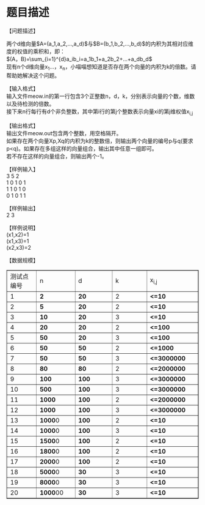 # 题目描述


<p>
【问题描述】
</p>
<p>
两个d维向量$A=(a_1,a_2,...,a_d)$与$B=(b_1,b_2,...,b_d)$的内积为其相对应维度的权值的乘积和，即：<br/>
$(A，B)=\sum_{i=1}^{d}a_ib_i=a_1b_1+a_2b_2+...+a_db_d$<br/>
现有n个d维向量x<sub>1</sub>…，x<sub>n</sub>，小喵喵想知道是否存在两个向量的内积为k的倍数。请帮助她解决这个问题。
</p>
<p>
【输入格式】<br/>
输入文件meow.in的第一行包含3个正整数n，d，k，分别表示向量的个数，维数以及待检测的倍数。<br/>
接下来n行每行有d个非负整数，其中第i行的第j个整数表示向量xi的第j维权值x<sub>i,j</sub> 
</p>
<p>
【输出格式】<br/>
输出文件meow.out包含两个整数，用空格隔开。<br/>
如果存在两个向量Xp,Xq的内积为k的整数倍，则输出两个向量的编号p与q(要求p&lt;q)。如果存在多组这样的向量组合，输出其中任意一组即可。<br/>
若不存在这样的向量组合，则输出两个-1。
</p>
<p>
【样例输入】<br/>
3 5 2<br/>
1 0 1 0 1<br/>
1 1 0 1 0<br/>
0 1 0 1 1
</p>
<p>
【样例输出】<br/>
2 3
</p>
<p>
【样例说明】<br/>
(x1,x2)=1 <br/>
(x1,x3)=1<br/>
(x2,x3)=2
</p>
<p class="MsoNormal">
【数据规模】
</p>
<table border="1" width="593">
<tbody>
<tr>
<td width="89">
测试点编号
</td>
<td width="100">
n
</td>
<td width="116">
d
</td>
<td width="119">
k
</td>
<td width="135">
x<sub>i,j</sub> 
</td>
</tr>
<tr>
<td>
1
</td>
<td>
<strong>2</strong> 
</td>
<td>
<strong>20</strong> 
</td>
<td>
2<strong></strong> 
</td>
<td>
<strong>&lt;=10</strong> 
</td>
</tr>
<tr>
<td>
2
</td>
<td>
<strong>5</strong> 
</td>
<td>
<strong>20</strong> 
</td>
<td>
2<strong></strong> 
</td>
<td>
<strong>&lt;=10</strong> 
</td>
</tr>
<tr>
<td>
3
</td>
<td>
<strong>10</strong> 
</td>
<td>
<strong>20</strong> 
</td>
<td>
3
</td>
<td>
<strong>&lt;=10</strong> 
</td>
</tr>
<tr>
<td>
4
</td>
<td>
<strong>20</strong> 
</td>
<td>
<strong>20</strong> 
</td>
<td>
2<strong></strong> 
</td>
<td>
<strong>&lt;=100</strong> 
</td>
</tr>
<tr>
<td>
5
</td>
<td>
<strong>50</strong> 
</td>
<td>
<strong>20</strong> 
</td>
<td>
3<strong></strong> 
</td>
<td>
<strong>&lt;=100</strong> 
</td>
</tr>
<tr>
<td>
6
</td>
<td>
<strong>50</strong> 
</td>
<td>
<strong>50</strong> 
</td>
<td>
2<strong></strong> 
</td>
<td>
<strong>&lt;=1000</strong> 
</td>
</tr>
<tr>
<td>
7
</td>
<td>
<strong>50</strong> 
</td>
<td>
<strong>50</strong> 
</td>
<td>
3<strong></strong> 
</td>
<td>
<strong>&lt;=3000000</strong> 
</td>
</tr>
<tr>
<td>
8
</td>
<td>
<strong>80</strong> 
</td>
<td>
<strong>80</strong> 
</td>
<td>
2<strong></strong> 
</td>
<td>
<strong>&lt;=2000000</strong> 
</td>
</tr>
<tr>
<td>
9
</td>
<td>
<strong>100</strong> 
</td>
<td>
<strong>100</strong> 
</td>
<td>
3<strong></strong> 
</td>
<td>
<strong>&lt;=3000000</strong> 
</td>
</tr>
<tr>
<td>
10
</td>
<td>
<strong>500</strong> 
</td>
<td>
<strong>100</strong> 
</td>
<td>
3<strong></strong> 
</td>
<td>
<strong>&lt;=3000000</strong> 
</td>
</tr>
<tr>
<td>
11
</td>
<td>
<strong>1000</strong> 
</td>
<td>
<strong>100</strong> 
</td>
<td>
2<strong></strong> 
</td>
<td>
<strong>&lt;=2000000</strong> 
</td>
</tr>
<tr>
<td>
12
</td>
<td>
<strong>1000</strong> 
</td>
<td>
<strong>100</strong> 
</td>
<td>
3<strong></strong> 
</td>
<td>
<strong>&lt;=3000000</strong> 
</td>
</tr>
<tr>
<td>
13
</td>
<td>
<strong>1000</strong>0
</td>
<td>
<strong>100</strong> 
</td>
<td>
2<strong></strong> 
</td>
<td>
<strong>&lt;=10</strong> 
</td>
</tr>
<tr>
<td>
14
</td>
<td>
<strong>1000</strong>0
</td>
<td>
<strong>100</strong> 
</td>
<td>
3<strong></strong> 
</td>
<td>
<strong>&lt;=10</strong> 
</td>
</tr>
<tr>
<td>
15
</td>
<td>
<strong>1500</strong>0
</td>
<td>
<strong>100</strong> 
</td>
<td>
2<strong></strong> 
</td>
<td>
<strong>&lt;=10</strong> 
</td>
</tr>
<tr>
<td>
16
</td>
<td>
<strong>1800</strong>0
</td>
<td>
<strong>100</strong> 
</td>
<td>
2<strong></strong> 
</td>
<td>
<strong>&lt;=10</strong> 
</td>
</tr>
<tr>
<td>
17
</td>
<td>
<strong>2000</strong>0
</td>
<td>
<strong>100</strong> 
</td>
<td>
2<strong></strong> 
</td>
<td>
<strong>&lt;=10</strong> 
</td>
</tr>
<tr>
<td>
18
</td>
<td>
<strong>5000</strong>0
</td>
<td>
<strong>30</strong> 
</td>
<td>
3<strong></strong> 
</td>
<td>
<strong>&lt;=10</strong> 
</td>
</tr>
<tr>
<td>
19
</td>
<td>
<strong>8000</strong>0
</td>
<td>
<strong>30</strong> 
</td>
<td>
3<strong></strong> 
</td>
<td>
<strong>&lt;=10</strong> 
</td>
</tr>
<tr>
<td>
20
</td>
<td>
<strong>1000</strong>00
</td>
<td>
<strong>30</strong> 
</td>
<td>
3<strong></strong> 
</td>
<td>
<strong>&lt;=10</strong> 
</td>
</tr>
</tbody>
</table>
